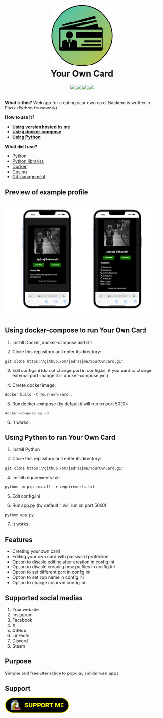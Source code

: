 <h1 align = 'center'>
    <img 
        src = '/assets/icon.png' 
        height = '200' 
        width = '200' 
        alt = 'Icon' 
    />
    <br>
    Your Own Card
    <br>
</h1>

<div align = 'center'>
    <a href = 'https://github.com/jedrzejme/YourOwnCard/'>
        <img src = 'https://img.shields.io/github/stars/jedrzejme/YourOwnCard?style=for-the-badge&color=%23cfb002'/>
    </a>
    <a href = 'https://github.com/jedrzejme/YourOwnCard/tags'>
        <img src = 'https://img.shields.io/github/v/tag/jedrzejme/YourOwnCard?style=for-the-badge&label=version'/>
    </a>
    <a href = 'https://github.com/jedrzejme/YourOwnCard/issues'>
        <img src = 'https://img.shields.io/github/issues/jedrzejme/YourOwnCard?style=for-the-badge&color=%23ff6f00'/>
    </a>
    <a href = 'https://github.com/jedrzejme/YourOwnCard/pulls'>
        <img src = 'https://img.shields.io/github/issues-pr/jedrzejme/YourOwnCard?style=for-the-badge'/>
    </a>
</div>

<br>

**What is this?** Web app for creating your own card. Backend is written in Flask (Python framework).

**How to use it?**
* [**Using version hosted by me**](https://your-own-card.jbs.ovh)
* [**Using docker-compose**](#using-docker-compose-to-run-your-own-card)
* [**Using Python**](#using-python-to-run-your-own-card)

**What did I use?**
* [Python](https://www.python.org/)
* [Python libraries](/requirements.txt)
* [Docker](https://www.docker.com/)
* [Coding](https://code.visualstudio.com/)
* [Git management](https://desktop.github.com/)

## Preview of example profile
[![](/assets/preview.png)](https://your-own-card.jbs.ovh/profile/jedrzej)

## Using docker-compose to run Your Own Card
1) Install Docker, docker-compose and Git

2) Clone this repository and enter its directory:
```
git clone https://github.com/jedrzejme/YourOwnCard.git
```

3) Edit config.ini (do not change port in config.ini; if you want to change external port change it in docker-compose.yml)

4) Create docker image:
```
docker build -t your-own-card .
```

5) Run docker-compose (by default it will run on port 5000):
```
docker-compose up -d
```

6) It works!

## Using Python to run Your Own Card
1) Install Python

3) Clone this repository and enter its directory:
```
git clone https://github.com/jedrzejme/YourOwnCard.git
```

4) Install requirements.txt:
```
python -m pip install -r requirements.txt
```

5) Edit config.ini

6) Run app.py (by default it will run on port 5000):
```
python app.py
```

7) It works!

## Features
* Creating your own card
* Editing your own card with password protection
* Option to disable editing after creation in config.ini
* Option to disable creating new profiles in config.ini
* Option to set different port in config.ini
* Option to set app name in config.ini
* Option to change colors in config.ini

## Supported social medias
1) Your website
2) Instagram
3) Facebook
4) X
5) GitHub
6) LinkedIn
7) Discord
8) Steam

## Purpose
Simpler and free alternative to popular, similar web apps

## Support
<p><a href="https://support.jedrzej.me/" target="_blank"> <img align="left" src="https://raw.githubusercontent.com/jedrzejme/jedrzejme/main/assets/supportme.svg" height="50" width="210" alt="jedrzejme" /></a></p>